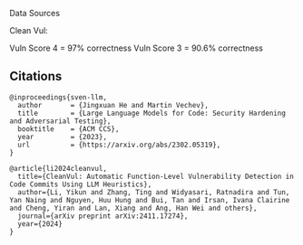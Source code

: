 Data Sources

Clean Vul:

Vuln Score 4 = 97% correctness
Vuln Score 3 = 90.6% correctness 


## Citations

```
@inproceedings{sven-llm,
  author       = {Jingxuan He and Martin Vechev},
  title        = {Large Language Models for Code: Security Hardening and Adversarial Testing},
  booktitle    = {ACM CCS},
  year         = {2023},
  url          = {https://arxiv.org/abs/2302.05319},
}
```

```
@article{li2024cleanvul,
  title={CleanVul: Automatic Function-Level Vulnerability Detection in Code Commits Using LLM Heuristics},
  author={Li, Yikun and Zhang, Ting and Widyasari, Ratnadira and Tun, Yan Naing and Nguyen, Huu Hung and Bui, Tan and Irsan, Ivana Clairine and Cheng, Yiran and Lan, Xiang and Ang, Han Wei and others},
  journal={arXiv preprint arXiv:2411.17274},
  year={2024}
}
```
